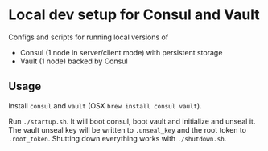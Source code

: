 # Local dev setup for Consul and Vault

Configs and scripts for running local versions of

- Consul (1 node in server/client mode) with persistent storage
- Vault (1 node) backed by Consul

## Usage

Install `consul` and `vault` (OSX `brew install consul vault`).

Run `./startup.sh`. It will boot consul, boot vault and initialize and unseal it. The vault unseal key will be written to `.unseal_key` and the root token to `.root_token`. Shutting down everything works with `./shutdown.sh`.
